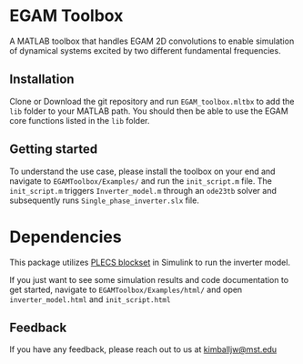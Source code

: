 
# EGAM Toolbox

A MATLAB toolbox that handles EGAM 2D convolutions to enable simulation of dynamical systems excited by two different fundamental frequencies. 




## Installation

Clone or Download the git repository and run `EGAM_toolbox.mltbx` to add the `lib` folder to your MATLAB path. You should then be able to use the EGAM core functions listed in the `lib` folder.


    
## Getting started

To understand the use case, please install the toolbox on your end and navigate to `EGAMToolbox/Examples/` and run the `init_script.m` file. The `init_script.m` triggers `Inverter_model.m` through an `ode23tb` solver and subsequently runs `Single_phase_inverter.slx` file.
# Dependencies
This package utilizes [PLECS blockset](https://www.plexim.com/support/videos/introduction-plecs-blockset) in Simulink to run the inverter model.

If you just want to see some simulation results and code documentation to get started, navigate to `EGAMToolbox/Examples/html/` and open `inverter_model.html` and `init_script.html`


## Feedback

If you have any feedback, please reach out to us at kimballjw@mst.edu

